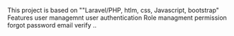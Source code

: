 This project is based on ""Laravel/PHP, htlm, css, Javascript, bootstrap"
Features
user managemnt 
 user authentication
 Role managment 
 permission 
 forgot password 
 email verify ..
